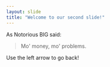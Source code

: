 ```yaml
---
layout: slide
title: "Welcome to our second slide!"
---
```

As Notorious BIG said:

> Mo' money, mo' problems.

Use the left arrow to go back!
